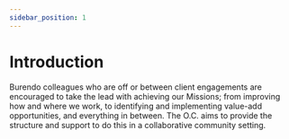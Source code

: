```yaml
---
sidebar_position: 1
---
```


# Introduction

Burendo colleagues who are off or between client engagements are encouraged to take the lead with achieving our Missions; from improving how and where we work, to identifying and implementing value-add opportunities, and everything in between. The O.C. aims to provide the structure and support to do this in a collaborative community setting.
